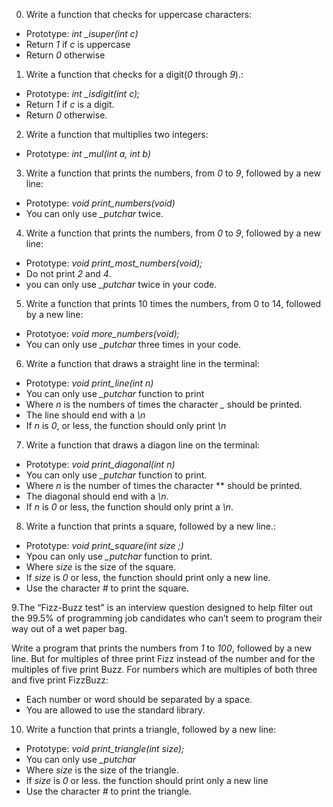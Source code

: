 0. Write a function that checks for uppercase characters:

- Prototype: *int _isuper(int c)*
- Return *1* if *c* is uppercase
- Return *0* otherwise

1. Write a function that checks for a digit(*0* through *9*).:

- Prototype: *int _isdigit(int c);*
- Return *1* if *c* is a digit.
- Return *0* otherwise.


2. Write a function that multiplies two integers:
- Prototype: *int _mul(int a, int b)*


3. Write a function that prints the numbers, from *0* to *9*, followed by a new line:

- Prototype: *void print_numbers(void)*
- You can only use *_putchar* twice.


4. Write a function that prints the numbers, from *0* to *9*, followed by a new line:

- Prototype: *void print_most_numbers(void);*
- Do not print *2* and *4*.
- you can  only use *_putchar* twice in your code.


5. Write a function that prints 10 times the numbers, from 0 to 14, followed by a new line:

- Prototyoe: *void more_numbers(void);*
- You can only use *_putchar* three times in your code.


6. Write a function that draws a straight line in the terminal:

- Prototype: *void print_line(int n)*
- You can only use *_putchar* function to print
- Where *n* is the numbers of times the character *_* should be printed.
- The line should end with a *\n*
- If *n* is *0*, or less, the function should only print *\n*


7. Write a function that draws a diagon line on the terminal:

- Prototype: *void print_diagonal(int n)*
- You can only use *_putchar* function to print.
- Where *n* is the number of times the character *\* should be printed.
- The diagonal should end with a *\n*.
- If *n* is *0* or less, the function should only print a *\n*.


8. Write a function that prints a square, followed by a new line.:

- Prototype: *void print_square(int size ;)*
- Ypou can only use *_putchar* function to print.
- Where *size* is the size of the square.
- If *size* is *0* or less, the function should print only a new line.
- Use the character *#* to print the square.


9.The “Fizz-Buzz test” is an interview question designed to help filter out the 99.5% of programming job candidates who can’t seem to program their way out of a wet paper bag.

Write a program that prints the numbers from *1* to *100*, followed by a new line. But for multiples of three print Fizz instead of the number and for the multiples of five print Buzz. For numbers which are multiples of both three and five print FizzBuzz:

- Each number or word should be separated by a space.
- You are allowed to use the standard library.


10. Write a function that prints a triangle, followed by a new line:

- Prototype: *void print_triangle(int size);*
- You can only use *_putchar*
- Where *size* is the size of the triangle.
- If *size* is *0* or less. the function should print only a new line
- Use the character *#* to print the triangle.
